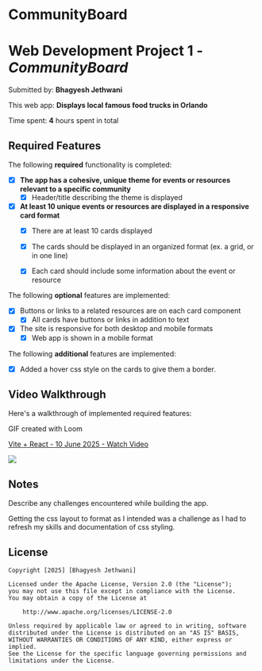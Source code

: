 # CommunityBoard
# Web Development Project 1 - *CommunityBoard*

Submitted by: **Bhagyesh Jethwani**

This web app: **Displays local famous food trucks in Orlando**

Time spent: **4** hours spent in total

## Required Features

The following **required** functionality is completed:

- [x] **The app has a cohesive, unique theme for events or resources relevant to a specific community**
  - [x] Header/title describing the theme is displayed
- [x] **At least 10 unique events or resources are displayed in a responsive card format**
  - [x] There are at least 10 cards displayed 
  - [x] The cards should be displayed in an organized format (ex. a grid, or in one line)
  - [x] Each card should include some information about the event or resource


The following **optional** features are implemented:

- [x] Buttons or links to a related resources are on each card component
  - [x] All cards have buttons or links in addition to text
- [x] The site is responsive for both desktop and mobile formats
  - [x] Web app is shown in a mobile format

The following **additional** features are implemented:

* [x] Added a hover css style on the cards to give them a border.

## Video Walkthrough

Here's a walkthrough of implemented required features:

<!-- Replace this with whatever GIF tool you used! -->
GIF created with Loom
<div>
    <a href="https://www.loom.com/share/af4a59f06dc447c0b71979f3ad8e512b">
      <p>Vite + React - 10 June 2025 - Watch Video</p>
    </a>
    <a href="https://www.loom.com/share/af4a59f06dc447c0b71979f3ad8e512b">
      <img style="max-width:300px;" src="https://cdn.loom.com/sessions/thumbnails/af4a59f06dc447c0b71979f3ad8e512b-a45a5d46e20cd1bc-full-play.gif">
    </a>
  </div>

## Notes
Describe any challenges encountered while building the app.

Getting the css layout to format as I intended was a challenge as I had to refresh my skills and documentation of css styling. 

## License

    Copyright [2025] [Bhagyesh Jethwani]

    Licensed under the Apache License, Version 2.0 (the "License");
    you may not use this file except in compliance with the License.
    You may obtain a copy of the License at

        http://www.apache.org/licenses/LICENSE-2.0

    Unless required by applicable law or agreed to in writing, software
    distributed under the License is distributed on an "AS IS" BASIS,
    WITHOUT WARRANTIES OR CONDITIONS OF ANY KIND, either express or implied.
    See the License for the specific language governing permissions and
    limitations under the License.

